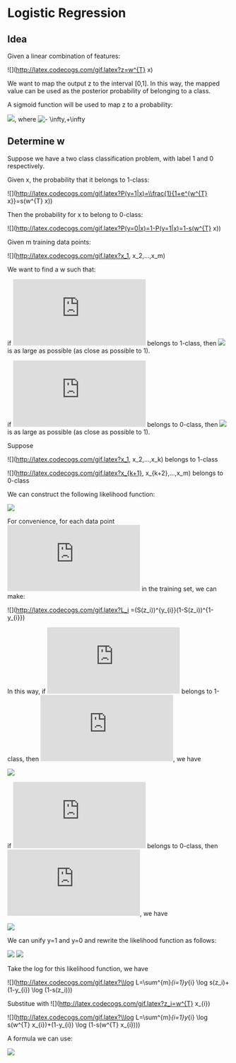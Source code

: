 # Logistic Regression
## Idea

Given a linear combination of features:

![](http://latex.codecogs.com/gif.latex?z=w^{T} x)

We want to map the output z to the interval [0,1]. In this way, the mapped value can be used as the posterior probability of belonging to a class.

A sigmoid function will be used to map z to a probability:

![](http://latex.codecogs.com/gif.latex?s(z)=\\frac{1}{1+e^{z}}), where ![](http://latex.codecogs.com/gif.latex?z\\in (- \\infty,+\\infty))

## Determine w

Suppose we have a two class classification problem, with label 1 and 0 respectively.

Given x, the probability that it belongs to 1-class:

![](http://latex.codecogs.com/gif.latex?P(y=1|x)=\\frac{1}{1+e^{w^{T} x}}=s(w^{T} x))

Then the probability for x to belong to 0-class:

![](http://latex.codecogs.com/gif.latex?P(y=0|x)=1-P(y=1|x)=1-s(w^{T} x))

Given m training data points:

![](http://latex.codecogs.com/gif.latex?x_1, x_2,...,x_m)

We want to find a w such that:

if ![](http://latex.codecogs.com/gif.latex?x_i) belongs to 1-class, then ![](http://latex.codecogs.com/gif.latex?P(y=1|x)) is as large as possible (as close as possible to 1).

if ![](http://latex.codecogs.com/gif.latex?x_i) belongs to 0-class, then ![](http://latex.codecogs.com/gif.latex?P(y=0|x)) is as large as possible (as close as possible to 1).

Suppose 

![](http://latex.codecogs.com/gif.latex?x_1, x_2,...,x_k) belongs to 1-class

![](http://latex.codecogs.com/gif.latex?x_{k+1}, x_{k+2},...,x_m) belongs to 0-class

We can construct the following likelihood function:

![](http://latex.codecogs.com/gif.latex?L=\\prod_{l=1}^{k}P(y=1|x_{l})\\prod_{l=k+1}^{m}P(y=0|x_{l}))

For convenience, for each data point ![](http://latex.codecogs.com/gif.latex?x_i) in the training set, we can make:

![](http://latex.codecogs.com/gif.latex?L_i =(S(z_i))^{y_{i}}(1-S(z_i))^{1-y_{i}})

In this way, if ![](http://latex.codecogs.com/gif.latex?x_i) belongs to 1-class, then ![](http://latex.codecogs.com/gif.latex?y_i=1), we have

![](http://latex.codecogs.com/gif.latex?L_i=s(z_i)=P(y=1|x_i))

if ![](http://latex.codecogs.com/gif.latex?x_i) belongs to 0-class, then ![](http://latex.codecogs.com/gif.latex?y_i=0), we have

![](http://latex.codecogs.com/gif.latex?L_i=1-s(z_i)=P(y=0|x_i))

We can unify y=1 and y=0 and rewrite the likelihood function as follows:

![](http://latex.codecogs.com/gif.latex?L=\\prod^{m}_{i=1}P(y=1|x_i)^{y_{i}}(1-P(y=1|x_{i}))^{1-y_{i}})
![](http://latex.codecogs.com/gif.latex?=\\prod^{m}_{i=1}s(z_i)^{y_{i}}(1-s(z_{i}))^{1-y_{i}})

Take the log for this likelihood function, we have

![](http://latex.codecogs.com/gif.latex?\\log L=\\sum^{m}_{i=1}y_{i} \\log s(z_i)+(1-y_{i}) \\log (1-s(z_i)))

Substitue with ![](http://latex.codecogs.com/gif.latex?z_i=w^{T} x_{i})

![](http://latex.codecogs.com/gif.latex?\\log L=\\sum^{m}_{i=1}y_{i} \\log s(w^{T} x_{i})+(1-y_{i}) \\log (1-s(w^{T} x_{i})))

A formula we can use: 

![](http://latex.codecogs.com/gif.latex?s'(z)=\\frac{d(\\frac{1}{1+e^{-z}})}{dz}=s(z)(1-s(z)))
